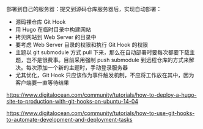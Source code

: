 部署到自己的服务器：提交到源码仓库服务器后，实现自动部署：

* 源码裸仓库 Git Hook
* 用 Hugo 在临时目录中构建网站
* 拷贝网站到 Web Server 的目录中
* 要考虑 Web Server 目录的权限和执行 Git Hook 的权限
* 主题以 git submodule 方式 pull 下来，那么在自动部署时要每次都要下载主题，岂不是很费事。目前采用强制 push submodule 到远程仓库的方式来解决。每次添加一个新的主题时，手动登录服务器
* 尤其优化，Git Hook 只应该作为事件触发机制，不应将工作放在其中，因为客户端要一直等待结果



https://www.digitalocean.com/community/tutorials/how-to-deploy-a-hugo-site-to-production-with-git-hooks-on-ubuntu-14-04

https://www.digitalocean.com/community/tutorials/how-to-use-git-hooks-to-automate-development-and-deployment-tasks